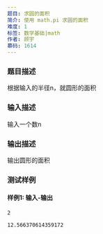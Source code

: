 ```yaml
---
题目: 求圆的面积
简介: 使用 math.pi 求圆的面积
难度: 1
标签: 数学基础|math
作者: 顾宇
慕码: 1614
---
```


### 题目描述

根据输入的半径n，就圆形的面积

### 输入描述

输入一个数n

### 输出描述

输出圆形的面积

### 测试样例

#### 样例1: 输入-输出

```
2
```

```
12.566370614359172
```

